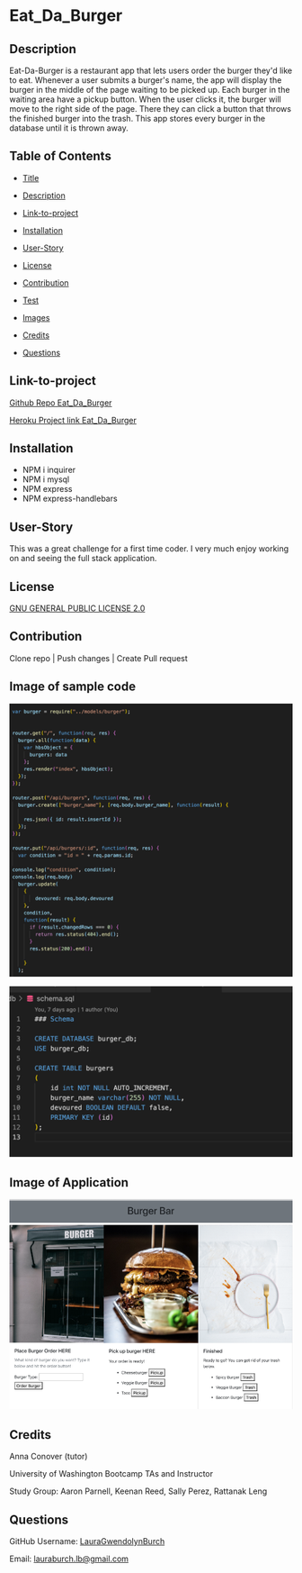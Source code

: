 # Eat_Da_Burger
## Description
Eat-Da-Burger is a restaurant app that lets users order the burger they'd like to eat. Whenever a user submits a burger's name, the app will display the burger in the middle of the page waiting to be picked up. Each burger in the waiting area have a pickup button. When the user clicks it, the burger will move to the right side of the page. There they can click a button that throws the finished burger into the trash. This app stores every burger in the database until it is thrown away.
## Table of Contents

* [Title](#Title)

* [Description](##Description)

* [Link-to-project](##Link-to-project)

* [Installation](##Installation)

* [User-Story](##User-Story)

* [License](##License)

* [Contribution](##Contribution)  

* [Test](##Test)

* [Images](##Images)

* [Credits](##Credits)

* [Questions](##Questions)



## Link-to-project 
[Github Repo Eat_Da_Burger](https://github.com/LauraGwendolynBurch/Eat_Da_Burger)

[Heroku Project link Eat_Da_Burger](https://rocky-fortress-95014.herokuapp.com/)

## Installation
* NPM i inquirer
* NPM i mysql
* NPM express
* NPM express-handlebars

## User-Story
This was a great challenge for a first time coder.  I very much enjoy working on and seeing the full stack application.  

## License
[GNU GENERAL PUBLIC LICENSE 2.0](https://opensource.org/licenses/GPL-2.0)


## Contribution
Clone repo | Push changes | Create Pull request

## Image of sample code
![Sample image of code](./public/assets/img/code1.png)

![Sample Image schema set up](./public/assets/img/schema.png)

## Image of Application 
![Sample Image schema set up](./public/assets/img/burger.png)

## Credits
Anna Conover (tutor)

University of Washington Bootcamp TAs and Instructor

Study Group: Aaron Parnell, Keenan Reed, Sally Perez, Rattanak Leng

## Questions
GitHub Username: [LauraGwendolynBurch](https://github.com/LauraGwendolynBurch)

Email: <lauraburch.lb@gmail.com>


